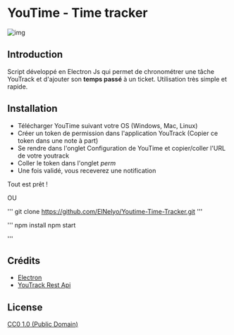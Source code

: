 # YouTime - Time tracker

![img](https://github.com/ElNelyo/Youtime-Time-traker/blob/master/src/assets/logo.png)

## Introduction


Script développé en Electron Js qui permet de chronométrer une tâche YouTrack et d'ajouter
son **temps passé** à un ticket.
Utilisation très simple et rapide.

## Installation

- Télécharger YouTime suivant votre OS (Windows, Mac, Linux)
- Créer un token de permission dans l'application YouTrack (Copier ce token dans une note à part)
- Se rendre dans l'onglet Configuration de YouTime et copier/coller l'URL de votre youtrack
- Coller le token dans l'onglet *perm*
- Une fois validé, vous receverez une notification

Tout est prêt ! 

OU 

'''
git clone https://github.com/ElNelyo/Youtime-Time-Tracker.git
'''

'''
npm install
npm start

'''

## Crédits 
- [Electron](https://github.com/electron/electron)
- [YouTrack Rest Api](https://github.com/shanehofstetter/youtrack-rest-client)

## License

[CC0 1.0 (Public Domain)](LICENSE.md)
